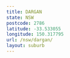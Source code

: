 ```yaml
---
title: DARGAN
state: NSW
postcode: 2786
latitude: -33.533055
longitude: 150.317795
url: /nsw/dargan/
layout: suburb
---
```

